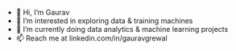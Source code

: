 - 👋 Hi, I’m Gaurav
- 👀 I’m interested in exploring data & training machines
- 🌱 I’m currently doing data analytics & machine learning projects
- 📫 Reach me at linkedin.com/in/gauravgrewal

<!---
gg-91/gg-91 is a ✨ special ✨ repository because its `README.md` (this file) appears on your GitHub profile.
You can click the Preview link to take a look at your changes.
--->
